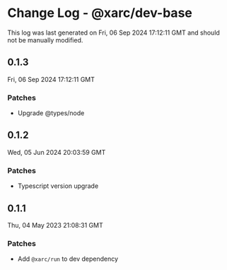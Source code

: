 # Change Log - @xarc/dev-base

This log was last generated on Fri, 06 Sep 2024 17:12:11 GMT and should not be manually modified.

## 0.1.3
Fri, 06 Sep 2024 17:12:11 GMT

### Patches

- Upgrade @types/node

## 0.1.2
Wed, 05 Jun 2024 20:03:59 GMT

### Patches

- Typescript version upgrade

## 0.1.1
Thu, 04 May 2023 21:08:31 GMT

### Patches

- Add `@xarc/run` to dev dependency

